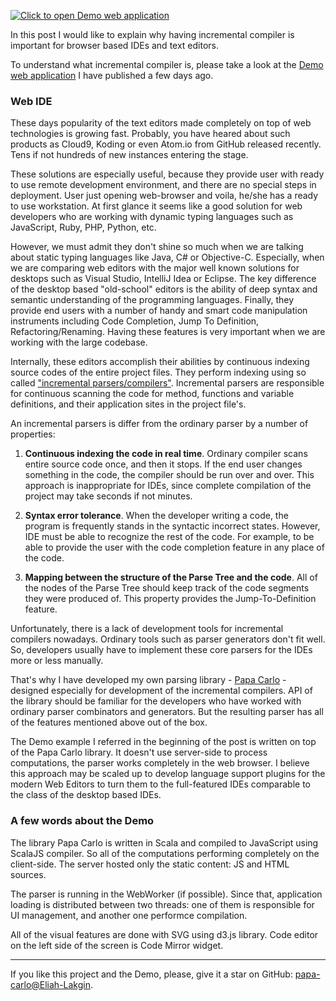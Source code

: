 [![Click to open Demo web application](http://i.imgur.com/XGSswoh.png?1)](/projects/papa-carlo/demo/)

In this post I would like to explain why having incremental compiler is
important for browser based IDEs and text editors.

To understand what incremental compiler is, please take a look at the
[Demo web application](/projects/papa-carlo/demo/) I have published a few days
ago.

### Web IDE

These days popularity of the text editors made completely on top of web
technologies is growing fast. Probably, you have heared about such products as
Cloud9, Koding or even Atom.io from GitHub released recently. Tens if not
hundreds of new instances entering the stage.

These solutions are especially useful, because they provide user with ready to
use remote development environment, and there are no special steps in
deployment. User just opening web-browser and voila, he/she has a ready to use
workstation. At first glance it seems like a good solution for web developers
who are working with dynamic typing languages such as JavaScript, Ruby, PHP,
Python, etc.

However, we must admit they don't shine so much when we are talking about
static typing languages like Java, C# or Objective-C. Especially, when we are
comparing web editors with the major well known solutions for desktops such as
Visual Studio, IntelliJ Idea or Eclipse. The key difference of the desktop based 
"old-school" editors is the ability of deep syntax and semantic understanding of
the programming languages. Finally, they provide end users with a number of
handy and smart code manipulation instruments including Code Completion, Jump To
Definition, Refactoring/Renaming. Having these features is very important when
we are working with the large codebase.

Internally, these editors accomplish their abilities by continuous indexing
source codes of the entire project files. They perform indexing using so called
["incremental parsers/compilers"](http://en.wikipedia.org/wiki/Incremental_compiler#Definition).
Incremental parsers are responsible for continuous scanning the code for method,
functions and variable definitions, and their application sites in the project
file's.

An incremental parsers is differ from the ordinary parser by a number of
properties:

1. **Continuous indexing the code in real time**. Ordinary compiler scans entire
source code once, and then it stops. If the end user changes something in
the code, the compiler should be run over and over. This approach is
inappropriate for IDEs, since complete compilation of the project may take
seconds if not minutes.

2. **Syntax error tolerance**. When the developer writing a code, the program is
frequently stands in the syntactic incorrect states. However, IDE must be able
to recognize the rest of the code. For example, to be able to provide the user
with the code completion feature in any place of the code.

3. **Mapping between the structure of the Parse Tree and the code**. All of the
nodes of the Parse Tree should keep track of the code segments they were
produced of. This property provides the Jump-To-Definition feature.

Unfortunately, there is a lack of development tools for incremental compilers
nowadays. Ordinary tools such as parser generators don't fit well. So,
developers usually have to implement these core parsers for the IDEs more or
less manually.

That's why I have developed my own parsing library -
[Papa Carlo](/projects/papa-carlo/) - designed especially for development of the
incremental compilers. API of the library should be familiar for the developers
who have worked with ordinary parser combinators and generators. But the
resulting parser has all of the features mentioned above out of the box.

The Demo example I referred in the beginning of the post is written on top of
the Papa Carlo library. It doesn't use server-side to process computations,
the parser works completely in the web browser. I believe this approach may
be scaled up to develop language support plugins for the modern Web Editors to
turn them to the full-featured IDEs comparable to the class of the desktop based
IDEs.

### A few words about the Demo

The library Papa Carlo is written in Scala and compiled to JavaScript using
ScalaJS compiler. So all of the computations performing completely on the
client-side. The server hosted only the static content: JS and HTML sources.

The parser is running in the WebWorker (if possible). Since that, application
loading is distributed between two threads: one of them is responsible for UI
management, and another one performce compilation.

All of the visual features are done with SVG using d3.js library. Code editor
on the left side of the screen is Code Mirror widget.

---

If you like this project and the Demo, please, give it a star on GitHub:
[papa-carlo@Eliah-Lakgin](https://github.com/Eliah-Lakhin/papa-carlo).
